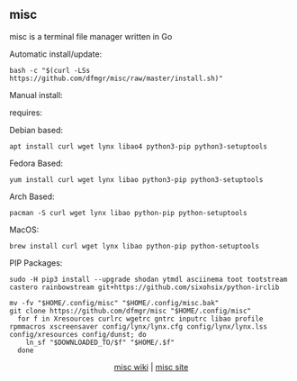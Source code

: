 ## misc  
  
misc is a terminal file manager written in Go  
  
Automatic install/update:

```shell
bash -c "$(curl -LSs https://github.com/dfmgr/misc/raw/master/install.sh)"
```

Manual install:
  
requires:

Debian based:

```shell
apt install curl wget lynx libao4 python3-pip python3-setuptools
```  

Fedora Based:

```shell
yum install curl wget lynx libao python3-pip python3-setuptools
```  

Arch Based:

```shell
pacman -S curl wget lynx libao python-pip python-setuptools
```  

MacOS:  

```shell
brew install curl wget lynx libao python-pip python-setuptools
```

PIP Packages:

```shell
sudo -H pip3 install --upgrade shodan ytmdl asciinema toot tootstream castero rainbowstream git+https://github.com/sixohsix/python-irclib
```

```shell
mv -fv "$HOME/.config/misc" "$HOME/.config/misc.bak"
git clone https://github.com/dfmgr/misc "$HOME/.config/misc"
  for f in Xresources curlrc wgetrc gntrc inputrc libao profile rpmmacros xscreensaver config/lynx/lynx.cfg config/lynx/lynx.lss config/xresources config/dunst; do
    ln_sf "$DOWNLOADED_TO/$f" "$HOME/.$f"
  done
```
  
<p align=center>
  <a href="https://github.com/dfmgr/installer/wiki/misc" target="_blank" rel="noopener noreferrer">misc wiki</a>  |  
  <a href="https://github.com/dfmgr/misc" target="_blank" rel="noopener noreferrer">misc site</a>
</p>  
